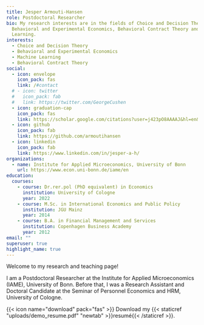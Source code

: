 ```yaml
---
title: Jesper Armouti-Hansen
role: Postdoctoral Researcher
bio: My research interests are in the fields of Choice and Decision Theory,
  Behavioral and Experimental Economics, Behavioral Contract Theory and Machine
  Learning.
interests:
  - Choice and Decision Theory
  - Behavioral and Experimental Economics
  - Machine Learning
  - Behavioral Contract Theory
social:
  - icon: envelope
    icon_pack: fas
    link: /#contact
  # - icon: twitter
  #   icon_pack: fab
  #   link: https://twitter.com/GeorgeCushen
  - icon: graduation-cap
    icon_pack: fas
    link: https://scholar.google.com/citations?user=j423pO8AAAAJ&hl=en&oi=ao
  - icon: github
    icon_pack: fab
    link: https://github.com/armoutihansen
  - icon: linkedin
    icon_pack: fab
    link: https://www.linkedin.com/in/jesper-a-h/
organizations:
  - name: Institute for Applied Microeconomics, University of Bonn
    url: https://www.econ.uni-bonn.de/iame/en
education:
  courses:
    - course: Dr.rer.pol (PhD equivalent) in Economics
      institution: University of Cologne
      year: 2022
    - course: M.Sc. in International Economics and Public Policy
      institution: JGU Mainz
      year: 2014
    - course: B.A. in Financial Management and Services
      institution: Copenhagen Business Academy
      year: 2012
email: ""
superuser: true
highlight_name: true
---
```

Welcome to my research and teaching page!

I am a Postdoctoral Researcher at the Institute for Applied Microeconomics (IAME), University of Bonn. Before that, I was a Research Assistant and Doctoral Candidate at the Seminar of Personnel Economics and HRM, University of Cologne.

{{< icon name="download" pack="fas" >}} Download my {{< staticref "uploads/demo_resume.pdf" "newtab" >}}resumé{{< /staticref >}}.